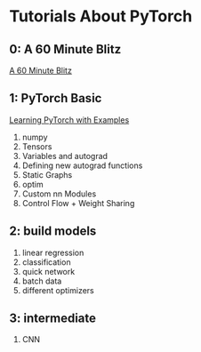 # Tutorials About PyTorch

## 0: A 60 Minute Blitz
[A 60 Minute Blitz](http://pytorch.org/tutorials/beginner/deep_learning_60min_blitz.html)

## 1: PyTorch Basic
[Learning PyTorch with Examples](http://pytorch.org/tutorials/beginner/pytorch_with_examples.html)  

1. numpy
2. Tensors
3. Variables and autograd
4. Defining new autograd functions
5. Static Graphs
6. optim
7. Custom nn Modules
8. Control Flow + Weight Sharing

## 2: build models
1. linear regression
2. classification
3. quick network
4. batch data
5. different optimizers

## 3: intermediate
1. CNN